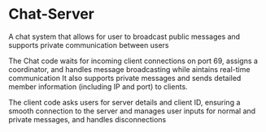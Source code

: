 # Chat-Server
A chat system that allows for user to broadcast public messages and supports private communication between users 

The Chat code waits for incoming client connections on port 69, assigns a coordinator, and handles message broadcasting while aintains real-time communication 
It also supports private messages and sends detailed member information (including IP and port) to clients.

The client code asks users for server details and client ID, ensuring a smooth connection to the server and manages user inputs for normal and private messages, and handles disconnections

